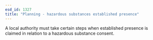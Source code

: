 ```yaml
---
esd_id: 1327
title: "Planning - hazardous substances established presence"
---
```


A local authority must take certain steps when established presence is claimed in relation to a hazardous substance consent.


